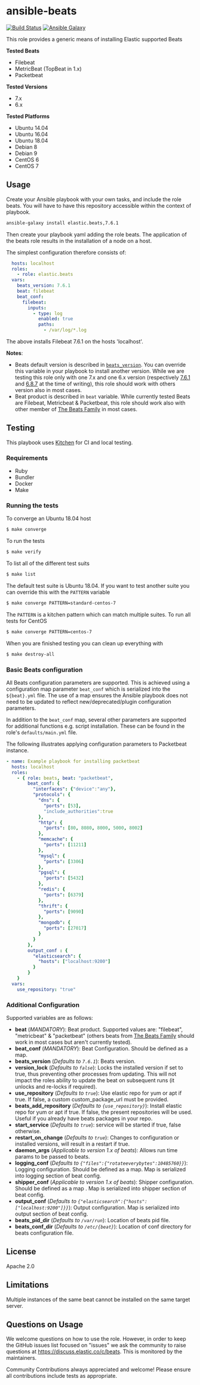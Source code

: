 # ansible-beats
[![Build Status](https://img.shields.io/jenkins/s/https/devops-ci.elastic.co/job/elastic+ansible-beats+master.svg)](https://devops-ci.elastic.co/job/elastic+ansible-beats+master/)
[![Ansible Galaxy](https://img.shields.io/badge/ansible--galaxy-elastic.beats-blue.svg)](https://galaxy.ansible.com/elastic/beats/)

This role provides a generic means of installing Elastic supported Beats

**Tested Beats**

* Filebeat
* MetricBeat (TopBeat in 1.x)
* Packetbeat

**Tested Versions**

* 7.x
* 6.x

**Tested Platforms**

* Ubuntu 14.04
* Ubuntu 16.04
* Ubuntu 18.04
* Debian 8
* Debian 9
* CentOS 6
* CentOS 7

## Usage

Create your Ansible playbook with your own tasks, and include the role beats. You will have to have this repository accessible within the context of playbook.

```sh
ansible-galaxy install elastic.beats,7.6.1
```

Then create your playbook yaml adding the role beats.
The application of the beats role results in the installation of a node on a host.

The simplest configuration therefore consists of:

```yaml
  hosts: localhost
  roles:
    - role: elastic.beats
  vars:
    beats_version: 7.6.1
    beat: filebeat
    beat_conf:
      filebeat:
        inputs:
          - type: log
            enabled: true
            paths:
              - /var/log/*.log
```

The above installs Filebeat 7.6.1 on the hosts 'localhost'.

**Notes**:
- Beats default version is described in [`beats_version`](https://github.com/elastic/ansible-beats/blob/master/defaults/main.yml#L4). You can override this variable in your playbook to install another version.
While we are testing this role only with one 7.x and one 6.x version (respectively [7.6.1](https://github.com/elastic/ansible-beats/blob/master/defaults/main.yml#L4) and [6.8.7](https://github.com/elastic/ansible-beats/blob/master/test/integration/standard-6x.yml#L7) at the time of writing), this role should work with others version also in most cases.
- Beat product is described in `beat` variable. While currently tested Beats are Filebeat, Metricbeat & Packetbeat, this role should work also with other member of [The Beats Family](https://www.elastic.co/products/beats) in most cases.

## Testing

This playbook uses [Kitchen](https://kitchen.ci/) for CI and local testing.

### Requirements

* Ruby
* Bundler
* Docker
* Make

### Running the tests

To converge an Ubuntu 18.04 host
```sh
$ make converge
```

To run the tests
```sh
$ make verify
```

To list all of the different test suits
```sh
$ make list
```

The default test suite is Ubuntu 18.04. If you want to test another suite you can override this with the `PATTERN` variable
```sh
$ make converge PATTERN=standard-centos-7
```

The `PATTERN` is a kitchen pattern which can match multiple suites. To run all tests for CentOS
```sh
$ make converge PATTERN=centos-7
```

When you are finished testing you can clean up everything with
```sh
$ make destroy-all
```

### Basic Beats configuration

All Beats configuration parameters are supported.  This is achieved using a configuration map parameter `beat_conf` which is serialized into the `${beat}.yml` file.
The use of a map ensures the Ansible playbook does not need to be updated to reflect new/deprecated/plugin configuration parameters.

In addition to the `beat_conf` map, several other parameters are supported for additional functions e.g. script installation.  These can be found in the role's `defaults/main.yml` file.

The following illustrates applying configuration parameters to Packetbeat instance.

```yaml
- name: Example playbook for installing packetbeat
  hosts: localhost
  roles:
    - { role: beats, beat: "packetbeat",
        beat_conf: {
          "interfaces": {"device":"any"},
          "protocols": {
            "dns": {
              "ports": [53],
              "include_authorities":true
            },
            "http": {
              "ports": [80, 8080, 8000, 5000, 8002]
            },
            "memcache": {
              "ports": [11211]
            },
            "mysql": {
              "ports": [3306]
            },
            "pgsql": {
              "ports": [5432]
            },
            "redis": {
              "ports": [6379]
            },
            "thrift": {
              "ports": [9090]
            },
            "mongodb": {
              "ports": [27017]
            }
          }
        },
        output_conf : {
          "elasticsearch": {
            "hosts": ["localhost:9200"]
          }
        }
    }
  vars:
    use_repository: "true"
```

### Additional Configuration

Supported variables are as follows:

- **beat** (*MANDATORY*): Beat product. Supported values are: "filebeat", "metricbeat" & "packetbeat" (others beats from [The Beats Family](https://www.elastic.co/products/beats) should work in most cases but aren't currently tested).
- **beat_conf** (*MANDATORY*): Beat Configuration. Should be defined as a map.
- **beats_version** (*Defaults to `7.6.1`*): Beats version.
- **version_lock** (*Defaults to `false`*): Locks the installed version if set to true, thus preventing other processes from updating. This will not impact the roles ability to update the beat on subsequent runs (it unlocks and re-locks if required).
- **use_repository** (*Defaults to `true`*): Use elastic repo for yum or apt if true. If false, a custom custom_package_url must be provided.
- **beats_add_repository** (*Defaults to `{use_repository}`*): Install elastic repo for yum or apt if true. If false, the present repositories will be used. Useful if you already have beats packages in your repo.
- **start_service** (*Defaults to `true`*): service will be started if true, false otherwise.
- **restart_on_change** (*Defaults to `true`*): Changes to configuration or installed versions, will result in a restart if true.
- **daemon_args** (*Applicable to version 1.x of beats*): Allows run time params to be passed to beats.
- **logging_conf** (*Defaults to `{"files":{"rotateeverybytes":10485760}}`*): Logging configuration. Should be defined as a map. Map is serialized into logging section of beat config.
- **shipper_conf** (*Applicable to version 1.x of beats*): Shipper configuration. Should be defined as a map . Map is serialized into shipper section of beat config.
- **output_conf** (*Defaults to `{"elasticsearch":{"hosts":["localhost:9200"]}}`*): Output configuration. Map is serialized into output section of beat config.
- **beats_pid_dir** (*Defaults to `/var/run`*): Location of beats pid file.
- **beats_conf_dir** (*Defaults to `/etc/{beat}`*): Location of conf directory for beats configuration file.

## License

Apache 2.0

## Limitations

Multiple instances of the same beat cannot be installed on the same target server.

## Questions on Usage

We welcome questions on how to use the role.  However, in order to keep the GitHub issues list focused on "issues" we ask the community to raise questions at https://discuss.elastic.co/c/beats.  This is monitored by the maintainers.

Community Contributions always appreciated and welcome!  Please ensure all contributions include tests as appropriate.

